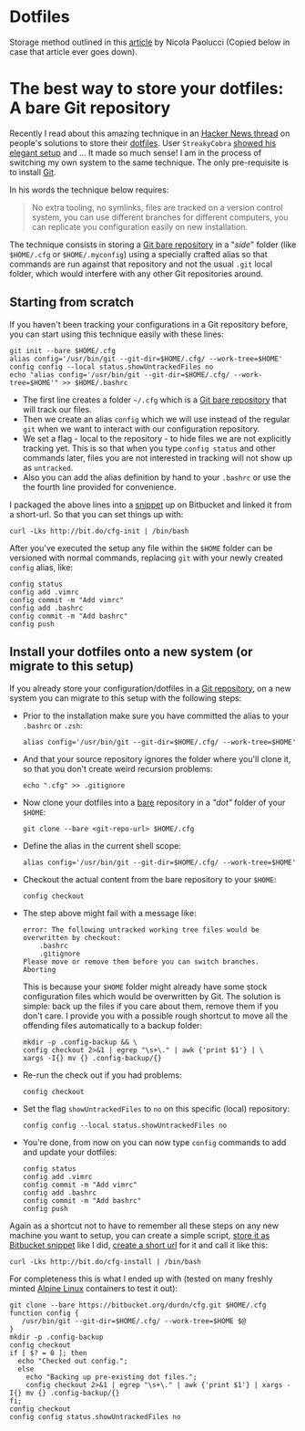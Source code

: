 # Dotfiles
Storage method outlined in this [article](https://developer.atlassian.com/blog/2016/02/best-way-to-store-dotfiles-git-bare-repo/) by Nicola Paolucci (Copied below in case that article ever goes down).

# The best way to store your dotfiles: A bare Git repository

Recently I read about this amazing technique in an [Hacker News thread](https://news.ycombinator.com/item?id=11070797) on people's solutions to store their [dotfiles](https://en.wikipedia.org/wiki/Dot-file). User `StreakyCobra` [showed his elegant setup](https://news.ycombinator.com/item?id=11071754) and ... It made so much sense! I am in the process of switching my own system to the same technique. The only pre-requisite is to install [Git](https://www.atlassian.com/git/).

In his words the technique below requires:

> No extra tooling, no symlinks, files are tracked on a version control system, you can use different branches for different computers, you can replicate you configuration easily on new installation.

The technique consists in storing a [Git bare repository](http://www.saintsjd.com/2011/01/what-is-a-bare-git-repository/) in a "_side_" folder (like `$HOME/.cfg` or `$HOME/.myconfig`) using a specially crafted alias so that commands are run against that repository and not the usual `.git` local folder, which would interfere with any other Git repositories around.

Starting from scratch
---------------------

If you haven't been tracking your configurations in a Git repository before, you can start using this technique easily with these lines:

```
git init --bare $HOME/.cfg
alias config='/usr/bin/git --git-dir=$HOME/.cfg/ --work-tree=$HOME'
config config --local status.showUntrackedFiles no
echo "alias config='/usr/bin/git --git-dir=$HOME/.cfg/ --work-tree=$HOME'" >> $HOME/.bashrc
```

*   The first line creates a folder `~/.cfg` which is a [Git bare repository](http://www.saintsjd.com/2011/01/what-is-a-bare-git-repository/) that will track our files.
*   Then we create an alias `config` which we will use instead of the regular `git` when we want to interact with our configuration repository.
*   We set a flag - local to the repository - to hide files we are not explicitly tracking yet. This is so that when you type `config status` and other commands later, files you are not interested in tracking will not show up as `untracked`.
*   Also you can add the alias definition by hand to your `.bashrc` or use the the fourth line provided for convenience.

I packaged the above lines into a [snippet](https://bitbucket.org/snippets/nicolapaolucci/ergX9) up on Bitbucket and linked it from a short-url. So that you can set things up with:

```
curl -Lks http://bit.do/cfg-init | /bin/bash
```

After you've executed the setup any file within the `$HOME` folder can be versioned with normal commands, replacing `git` with your newly created `config` alias, like:

```
config status
config add .vimrc
config commit -m "Add vimrc"
config add .bashrc
config commit -m "Add bashrc"
config push
```

Install your dotfiles onto a new system (or migrate to this setup)
------------------------------------------------------------------

If you already store your configuration/dotfiles in a [Git repository](https://www.atlassian.com/git/), on a new system you can migrate to this setup with the following steps:

*   Prior to the installation make sure you have committed the alias to your `.bashrc` or `.zsh`:

    ```
    alias config='/usr/bin/git --git-dir=$HOME/.cfg/ --work-tree=$HOME'
    ```

*   And that your source repository ignores the folder where you'll clone it, so that you don't create weird recursion problems:

    ```
    echo ".cfg" >> .gitignore
    ```

*   Now clone your dotfiles into a [bare](http://www.saintsjd.com/2011/01/what-is-a-bare-git-repository/) repository in a _"dot"_ folder of your `$HOME`:

    ```
    git clone --bare <git-repo-url> $HOME/.cfg
    ```

*   Define the alias in the current shell scope:

    ```
    alias config='/usr/bin/git --git-dir=$HOME/.cfg/ --work-tree=$HOME'
    ```

*   Checkout the actual content from the bare repository to your `$HOME`:

    ```
    config checkout
    ```

*   The step above might fail with a message like:

    ```
    error: The following untracked working tree files would be overwritten by checkout:
        .bashrc
        .gitignore
    Please move or remove them before you can switch branches.
    Aborting
    ```

    This is because your `$HOME` folder might already have some stock configuration files which would be overwritten by Git. The solution is simple: back up the files if you care about them, remove them if you don't care. I provide you with a possible rough shortcut to move all the offending files automatically to a backup folder:

    ```
    mkdir -p .config-backup && \
    config checkout 2>&1 | egrep "\s+\." | awk {'print $1'} | \
    xargs -I{} mv {} .config-backup/{}
    ```

*   Re-run the check out if you had problems:

    ```
    config checkout
    ```

*   Set the flag `showUntrackedFiles` to `no` on this specific (local) repository:

    ```
    config config --local status.showUntrackedFiles no
    ```

*   You're done, from now on you can now type `config` commands to add and update your dotfiles:

    ```
    config status
    config add .vimrc
    config commit -m "Add vimrc"
    config add .bashrc
    config commit -m "Add bashrc"
    config push
    ```


Again as a shortcut not to have to remember all these steps on any new machine you want to setup, you can create a simple script, [store it as Bitbucket snippet](https://bitbucket.org/snippets/nicolapaolucci/7rE9K) like I did, [create a short url](http://bit.do) for it and call it like this:

```
curl -Lks http://bit.do/cfg-install | /bin/bash
```

For completeness this is what I ended up with (tested on many freshly minted [Alpine Linux](http://www.alpinelinux.org/) containers to test it out):

```
git clone --bare https://bitbucket.org/durdn/cfg.git $HOME/.cfg
function config {
   /usr/bin/git --git-dir=$HOME/.cfg/ --work-tree=$HOME $@
}
mkdir -p .config-backup
config checkout
if [ $? = 0 ]; then
  echo "Checked out config.";
  else
    echo "Backing up pre-existing dot files.";
    config checkout 2>&1 | egrep "\s+\." | awk {'print $1'} | xargs -I{} mv {} .config-backup/{}
fi;
config checkout
config config status.showUntrackedFiles no
```
